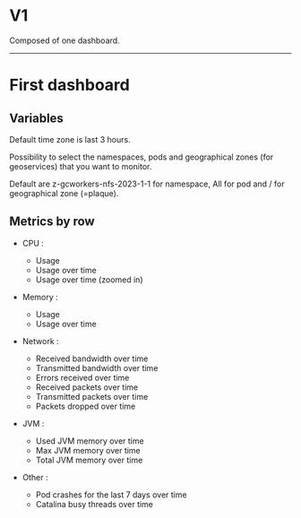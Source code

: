 # V1

Composed of one dashboard.

---

# First dashboard 

## Variables

Default time zone is last 3 hours.

Possibility to select the namespaces, pods and geographical zones (for geoservices) that you want to monitor.

Default are z-gcworkers-nfs-2023-1-1 for namespace, All for pod and / for geographical zone (=plaque).
## Metrics by row

- CPU :
    - Usage
    - Usage over time
    - Usage over time (zoomed in)

- Memory :
    - Usage
    - Usage over time

- Network :
    - Received bandwidth over time
    - Transmitted bandwidth over time
    - Errors received over time
    - Received packets over time
    - Transmitted packets over time
    - Packets dropped over time

- JVM : 
    - Used JVM memory over time
    - Max JVM memory over time
    - Total JVM memory over time

- Other :
    - Pod crashes for the last 7 days over time
    - Catalina busy threads over time